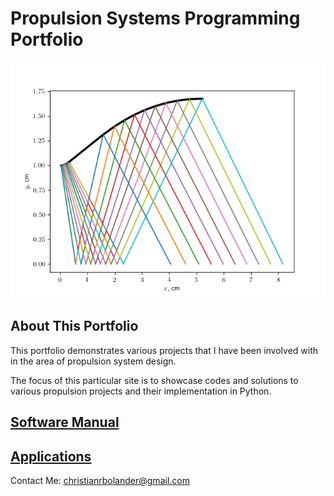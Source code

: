 
# Propulsion Systems Programming Portfolio

![Method of Characteristics Nozzle Design](./MoC_Nozzle_Design/Figures/Final_nozzle.png)


## About This Portfolio

This portfolio demonstrates various projects that I have been involved with in the area of propulsion system design.

The focus of this particular site is to showcase codes and solutions to various propulsion projects and their implementation in Python.


## [Software Manual](Software_Manual/SWMToC.md)

## [Applications](./HomeworkToC.md)

Contact Me: [christianrbolander@gmail.com](mailto:christianrbolander@gmail.com)
